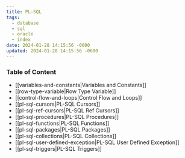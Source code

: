 ```yaml
---
title: PL-SQL
tags:
  - database
  - sql
  - oracle
  - index
date: 2024-01-28 14:15:56 -0600
updated: 2024-01-28 14:15:56 -0600
---
```


### Table of Content

* [[variables-and-constants|Variables and Constants]]
* [[row-type-variable|Row Type Variable]]
* [[control-flow-and-loops|Control Flow and Loops]]
* [[pl-sql-cursors|PL-SQL Cursors]]
* [[pl-sql-ref-cursors|PL-SQL Ref Cursors]]
* [[pl-sql-procedures|PL-SQL Procedures]]
* [[pl-sql-functions|PL-SQL Functions]]
* [[pl-sql-packages|PL-SQL Packages]]
* [[pl-sql-collections|PL-SQL Collections]]
* [[pl-sql-user-defined-exception|PL-SQL User Defined Exception]]
* [[pl-sql-triggers|PL-SQL Triggers]]
